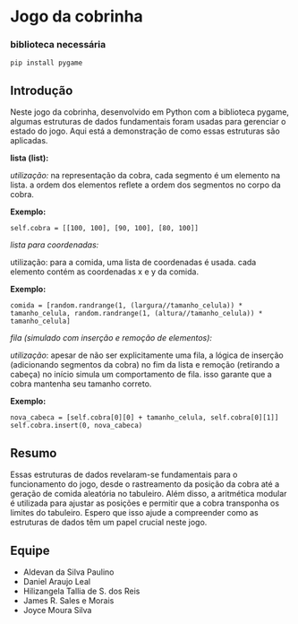 # Jogo da cobrinha

### biblioteca necessária

`pip install pygame`

## Introdução

Neste jogo da cobrinha, desenvolvido em Python com a biblioteca pygame, algumas estruturas de dados fundamentais foram usadas para gerenciar o estado do jogo. Aqui está a demonstração de como essas estruturas são aplicadas.

**lista (list):**

*utilização:* na representação da cobra, cada segmento é um elemento na lista. a ordem dos elementos reflete a ordem dos segmentos no corpo da cobra.

**Exemplo:**

`self.cobra = [[100, 100], [90, 100], [80, 100]]`

*lista para coordenadas:*

utilização: para a comida, uma lista de coordenadas é usada. cada elemento contém as coordenadas x e y da comida.

**Exemplo:**

`comida = [random.randrange(1, (largura//tamanho_celula)) * tamanho_celula,
          random.randrange(1, (altura//tamanho_celula)) * tamanho_celula]`

*fila (simulado com inserção e remoção de elementos):*

*utilização*: apesar de não ser explicitamente uma fila, a lógica de inserção (adicionando segmentos da cobra) no fim da lista e remoção (retirando a cabeça) no início simula um comportamento de fila. isso garante que a cobra mantenha seu tamanho correto.

**Exemplo:**

`nova_cabeca = [self.cobra[0][0] + tamanho_celula, self.cobra[0][1]]
self.cobra.insert(0, nova_cabeca)`

## Resumo

Essas estruturas de dados revelaram-se fundamentais para o funcionamento do jogo, desde o rastreamento da posição da cobra até a geração de comida aleatória no tabuleiro. Além disso, a aritmética modular é utilizada para ajustar as posições e permitir que a cobra transponha os limites do tabuleiro. Espero que isso ajude a compreender como as estruturas de dados têm um papel crucial neste jogo.

## Equipe
- Aldevan da Silva Paulino 
- Daniel Araujo Leal 
- Hilizangela Tallia de S. dos Reis 
- James R. Sales e Morais 
- Joyce Moura Silva
